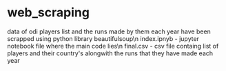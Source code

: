 # web_scraping
data of odi players list and the runs made by them each year have been scrapped using python library beautifulsoup\n
index.ipnyb - jupyter notebook file where the main code lies\n
final.csv - csv file containg list of players and their country's alongwith the runs that they have made each year

